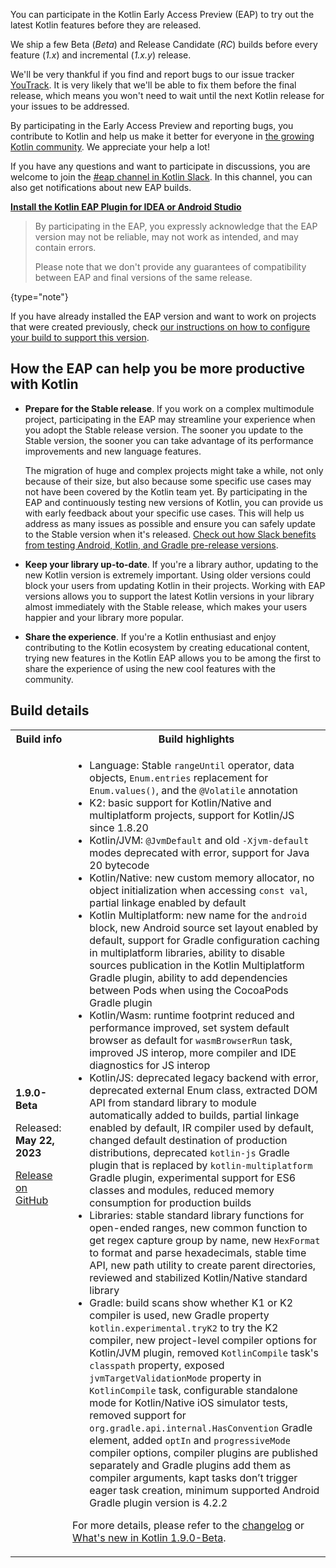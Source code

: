 [//]: # (title: Participate in the Kotlin Early Access Preview)

You can participate in the Kotlin Early Access Preview (EAP) to try out the latest Kotlin features before they are released.

We ship a few Beta (_Beta_) and Release Candidate (_RC_) builds before every feature (_1.x_) and incremental (_1.x.y_) release. 

We'll be very thankful if you find and report bugs to our issue tracker [YouTrack](https://kotl.in/issue). 
It is very likely that we'll be able to fix them before the final release, which means you won't need to wait until the next Kotlin release for your issues to be addressed. 

By participating in the Early Access Preview and reporting bugs, you contribute to Kotlin and help us make it better 
for everyone in [the growing Kotlin community](https://kotlinlang.org/community/). We appreciate your help a lot! 

If you have any questions and want to participate in discussions, you are welcome to join the [#eap channel in Kotlin Slack](https://app.slack.com/client/T09229ZC6/C0KLZSCHF). 
In this channel, you can also get notifications about new EAP builds.

**[Install the Kotlin EAP Plugin for IDEA or Android Studio](install-eap-plugin.md)**

> By participating in the EAP, you expressly acknowledge that the EAP version may not be reliable, may not work as intended, and may contain errors.
>
> Please note that we don't provide any guarantees of compatibility between EAP and final versions of the same release. 
>
{type="note"}

If you have already installed the EAP version and want to work on projects that were created previously, 
check [our instructions on how to configure your build to support this version](configure-build-for-eap.md). 

## How the EAP can help you be more productive with Kotlin

* **Prepare for the Stable release**. If you work on a complex multimodule project, participating in the EAP may streamline your experience when you adopt the Stable release version. The sooner you update to the Stable version, the sooner you can take advantage of its performance improvements and new language features. 

  The migration of huge and complex projects might take a while, not only because of their size, but also because some specific use cases may not have been covered by the Kotlin team yet. By participating in the EAP and continuously testing new versions of Kotlin, you can provide us with early feedback about your specific use cases. This will help us address as many issues as possible and ensure you can safely update to the Stable version when it's released. [Check out how Slack benefits from testing Android, Kotlin, and Gradle pre-release versions](https://slack.engineering/shadow-jobs/).
* **Keep your library up-to-date**. If you're a library author, updating to the new Kotlin version is extremely important. Using older versions could block your users from updating Kotlin in their projects. Working with EAP versions allows you to support the latest Kotlin versions in your library almost immediately with the Stable release, which makes your users happier and your library more popular.
* **Share the experience**. If you're a Kotlin enthusiast and enjoy contributing to the Kotlin ecosystem by creating educational content, trying new features in the Kotlin EAP allows you to be among the first to share the experience of using the new cool features with the community.

## Build details

<!-- _No preview versions are currently available._ -->

<table>
    <tr>
        <th>Build info</th>
        <th>Build highlights</th>
    </tr>
    <tr>
        <td><strong>1.9.0-Beta</strong>
            <p>Released: <strong>May 22, 2023</strong></p>
            <p><a href="https://github.com/JetBrains/kotlin/releases/tag/v1.9.0-Beta" target="_blank">Release on GitHub</a></p>
        </td>
        <td>
             <ul>
                 <li>Language: Stable <code>rangeUntil</code> operator, data objects, <code>Enum.entries</code> replacement for <code>Enum.values()</code>, and the <code>@Volatile</code> annotation</li>
                 <li>K2: basic support for Kotlin/Native and multiplatform projects, support for Kotlin/JS since 1.8.20</li>
                 <li>Kotlin/JVM: <code>@JvmDefault</code> and old <code>-Xjvm-default</code> modes deprecated with error, support for Java 20 bytecode</li>
                 <li>Kotlin/Native: new custom memory allocator, no object initialization when accessing <code>const val</code>, partial linkage enabled by default</li>
                 <li>Kotlin Multiplatform: new name for the <code>android</code> block, new Android source set layout enabled by default, support for Gradle configuration caching in multiplatform libraries, ability to disable sources publication in the Kotlin Multiplatform Gradle plugin, ability to add dependencies between Pods when using the CocoaPods Gradle plugin</li>
                 <li>Kotlin/Wasm: runtime footprint reduced and performance improved, set system default browser as default for <code>wasmBrowserRun</code> task, improved JS interop, more compiler and IDE diagnostics for JS interop</li>
                 <li>Kotlin/JS: deprecated legacy backend with error, deprecated external Enum class, extracted DOM API from standard library to module automatically added to builds, partial linkage enabled by default, IR compiler used by default, changed default destination of production distributions, deprecated <code>kotlin-js</code> Gradle plugin that is replaced by <code>kotlin-multiplatform</code> Gradle plugin, experimental support for ES6 classes and modules, reduced memory consumption for production builds</li>
                 <li>Libraries: stable standard library functions for open-ended ranges, new common function to get regex capture group by name, new <code>HexFormat</code> to format and parse hexadecimals, stable time API, new path utility to create parent directories, reviewed and stabilized Kotlin/Native standard library</li>
                 <li>Gradle: build scans show whether K1 or K2 compiler is used, new Gradle property <code>kotlin.experimental.tryK2</code> to try the K2 compiler, new project-level compiler options for Kotlin/JVM plugin, removed <code>KotlinCompile</code> task's <code>classpath</code> property, exposed <code>jvmTargetValidationMode</code> property in <code>KotlinCompile</code> task, configurable standalone mode for Kotlin/Native iOS simulator tests, removed support for <code>org.gradle.api.internal.HasConvention</code> Gradle element, added <code>optIn</code> and <code>progressiveMode</code> compiler options, compiler plugins are published separately and Gradle plugins add them as compiler arguments, kapt tasks don’t trigger eager task creation, minimum supported Android Gradle plugin version is 4.2.2</li>
            </ul>
            <p>For more details, please refer to the <a href="https://github.com/JetBrains/kotlin/releases/tag/v1.9.0-Beta">changelog</a> or <a href="whatsnew-eap.md">What's new in Kotlin 1.9.0-Beta</a>.</p>
        </td>
    </tr>
</table>

